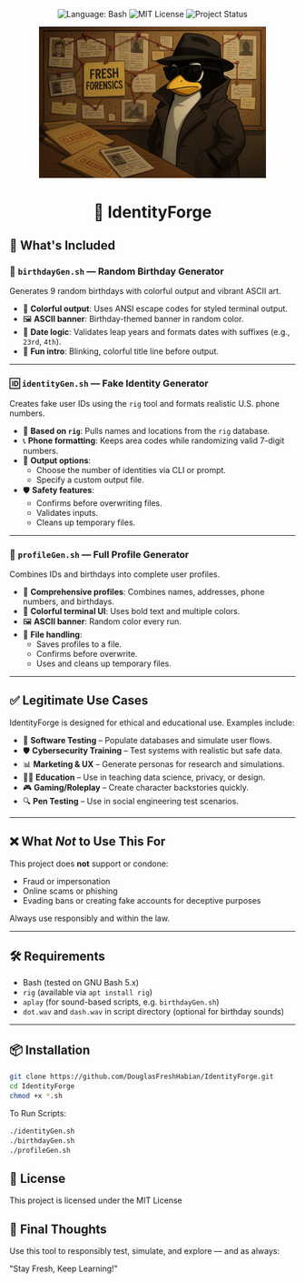 <p align="center">
  <img src="https://img.shields.io/badge/language-Bash-blue?logo=gnu-bash" alt="Language: Bash">
  <img src="https://img.shields.io/badge/license-MIT-green" alt="MIT License">
  <img src="https://img.shields.io/badge/status-Active-brightgreen" alt="Project Status">
</p>
<p align="center">
  <img src="https://github.com/DouglasFreshHabian/IdentityForge/blob/main/Graphics/Tux-Identity-Forge.png?raw=true" alt="My Image" width="400">
</p>

<h1 align="center">
👤 IdentityForge
	</h1>

## 🔧 What's Included

### 🎂 `birthdayGen.sh` — Random Birthday Generator

Generates 9 random birthdays with colorful output and vibrant ASCII art.

- 🌈 **Colorful output**: Uses ANSI escape codes for styled terminal output.
- 🖼 **ASCII banner**: Birthday-themed banner in random color.
- 📅 **Date logic**: Validates leap years and formats dates with suffixes (e.g., `23rd`, `4th`).
- 🎉 **Fun intro**: Blinking, colorful title line before output.

---

### 🆔 `identityGen.sh` — Fake Identity Generator

Creates fake user IDs using the `rig` tool and formats realistic U.S. phone numbers.

- 🧠 **Based on `rig`**: Pulls names and locations from the `rig` database.
- 📞 **Phone formatting**: Keeps area codes while randomizing valid 7-digit numbers.
- 📁 **Output options**:
  - Choose the number of identities via CLI or prompt.
  - Specify a custom output file.
- 🛡 **Safety features**:
  - Confirms before overwriting files.
  - Validates inputs.
  - Cleans up temporary files.

---

### 👤 `profileGen.sh` — Full Profile Generator

Combines IDs and birthdays into complete user profiles.

- 🧩 **Comprehensive profiles**: Combines names, addresses, phone numbers, and birthdays.
- 🎨 **Colorful terminal UI**: Uses bold text and multiple colors.
- 🖼 **ASCII banner**: Random color every run.
- 📁 **File handling**:
  - Saves profiles to a file.
  - Confirms before overwrite.
  - Uses and cleans up temporary files.

---

## ✅ Legitimate Use Cases

IdentityForge is designed for ethical and educational use. Examples include:

- 🧪 **Software Testing** – Populate databases and simulate user flows.
- 🛡 **Cybersecurity Training** – Test systems with realistic but safe data.
- 📊 **Marketing & UX** – Generate personas for research and simulations.
- 🧑‍🏫 **Education** – Use in teaching data science, privacy, or design.
- 🎮 **Gaming/Roleplay** – Create character backstories quickly.
- 🔍 **Pen Testing** – Use in social engineering test scenarios.

---

## ❌ What *Not* to Use This For

This project does **not** support or condone:

- Fraud or impersonation
- Online scams or phishing
- Evading bans or creating fake accounts for deceptive purposes

Always use responsibly and within the law.

---

## 🛠 Requirements

- Bash (tested on GNU Bash 5.x)
- `rig` (available via `apt install rig`)
- `aplay` (for sound-based scripts, e.g. `birthdayGen.sh`)
- `dot.wav` and `dash.wav` in script directory (optional for birthday sounds)

---

## 📦 Installation

```bash
git clone https://github.com/DouglasFreshHabian/IdentityForge.git
cd IdentityForge
chmod +x *.sh
```
To Run Scripts:
```bash
./identityGen.sh
./birthdayGen.sh
./profileGen.sh
```

## 📄 License
This project is licensed under the MIT License

## 🎯 Final Thoughts

Use this tool to responsibly test, simulate, and explore — and as always:

"Stay Fresh, Keep Learning!"
